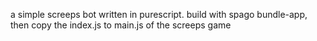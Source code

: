 a simple screeps bot written in purescript. build with spago bundle-app, then copy the index.js to main.js of the screeps game
